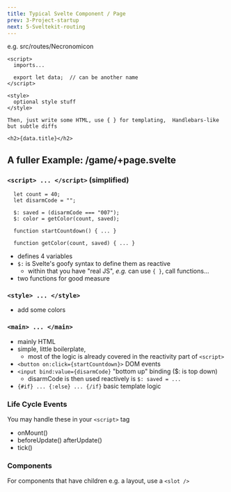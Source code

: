 ```yaml
---
title: Typical Svelte Component / Page
prev: 3-Project-startup
next: 5-Sveltekit-routing
---
```


e.g.  src/routes/Necronomicon

```
<script>
  imports...

  export let data;  // can be another name
</script>

<style>
  optional style stuff
</style>

Then, just write some HTML, use { } for templating,  Handlebars-like but subtle diffs

<h2>{data.title}</h2>

```

## A fuller Example: /game/+page.svelte

### `<script> ... </script>`  (simplified)

```
  let count = 40;
  let disarmCode = "";

  $: saved = (disarmCode === "007");
  $: color = getColor(count, saved);

  function startCountdown() { ... }

  function getColor(count, saved) { ... }
  ```
 - defines 4 variables
 - `$:` is Svelte's goofy syntax to define them as reactive
   - within that you have "real JS", _e.g._ can use `{ }`, call functions...
 - two functions for good measure

### `<style> ... </style>`

 - add some colors

### `<main> ... </main>`

 - mainly HTML
 - simple, little boilerplate,
   - most of the logic is already covered in the reactivity part of `<script>`
 - `<button on:click={startCountdown}>` DOM events
 - `<input bind:value={disarmCode}` "bottom up" binding   ($: is top down)
   - disarmCode is then used reactively is `$: saved = ...`
 - `{#if} ... {:else} ... {/if}` basic template logic


### Life Cycle Events

You may handle these in your `<script>` tag
 - onMount()
 - beforeUpdate() afterUpdate()
 - tick()

### Components

For components that have children e.g. a layout, use a `<slot />`
